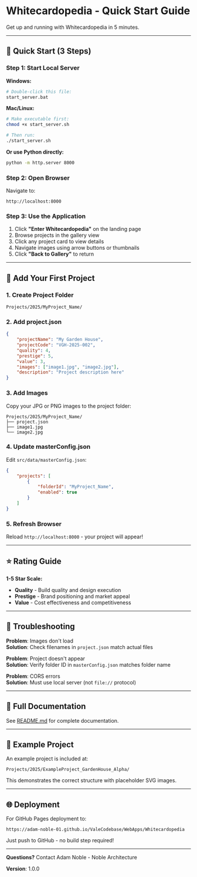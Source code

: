 # Whitecardopedia - Quick Start Guide

Get up and running with Whitecardopedia in 5 minutes.

---

## 🚀 Quick Start (3 Steps)

### Step 1: Start Local Server

**Windows:**
```bash
# Double-click this file:
start_server.bat
```

**Mac/Linux:**
```bash
# Make executable first:
chmod +x start_server.sh

# Then run:
./start_server.sh
```

**Or use Python directly:**
```bash
python -m http.server 8000
```

### Step 2: Open Browser

Navigate to:
```
http://localhost:8000
```

### Step 3: Use the Application

1. Click **"Enter Whitecardopedia"** on the landing page
2. Browse projects in the gallery view
3. Click any project card to view details
4. Navigate images using arrow buttons or thumbnails
5. Click **"Back to Gallery"** to return

---

## 📁 Add Your First Project

### 1. Create Project Folder

```
Projects/2025/MyProject_Name/
```

### 2. Add project.json

```json
{
    "projectName": "My Garden House",
    "projectCode": "VGH-2025-002",
    "quality": 4,
    "prestige": 5,
    "value": 3,
    "images": ["image1.jpg", "image2.jpg"],
    "description": "Project description here"
}
```

### 3. Add Images

Copy your JPG or PNG images to the project folder:
```
Projects/2025/MyProject_Name/
├── project.json
├── image1.jpg
└── image2.jpg
```

### 4. Update masterConfig.json

Edit `src/data/masterConfig.json`:

```json
{
    "projects": [
        {
            "folderId": "MyProject_Name",
            "enabled": true
        }
    ]
}
```

### 5. Refresh Browser

Reload `http://localhost:8000` - your project will appear!

---

## ⭐ Rating Guide

**1-5 Star Scale:**

- **Quality** - Build quality and design execution
- **Prestige** - Brand positioning and market appeal
- **Value** - Cost effectiveness and competitiveness

---

## 🔧 Troubleshooting

**Problem**: Images don't load  
**Solution**: Check filenames in `project.json` match actual files

**Problem**: Project doesn't appear  
**Solution**: Verify folder ID in `masterConfig.json` matches folder name

**Problem**: CORS errors  
**Solution**: Must use local server (not `file://` protocol)

---

## 📖 Full Documentation

See [README.md](README.md) for complete documentation.

---

## 🎯 Example Project

An example project is included at:
```
Projects/2025/ExampleProject_GardenHouse_Alpha/
```

This demonstrates the correct structure with placeholder SVG images.

---

## 🌐 Deployment

For GitHub Pages deployment to:
```
https://adam-noble-01.github.io/ValeCodebase/WebApps/Whitecardopedia
```

Just push to GitHub - no build step required!

---

**Questions?** Contact Adam Noble - Noble Architecture

**Version**: 1.0.0

